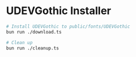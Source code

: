 # UDEVGothic Installer

```sh
# Install UDEVGothic to public/fonts/UDEVGothic
bun run ./download.ts

# Clean up
bun run ./cleanup.ts
```
